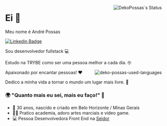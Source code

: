 <p> <img src="https://github-readme-stats.vercel.app/api?username=dekopossas&show_icons=true&theme=vue-dark" alt="DekoPossas`s Status" align="right" /> </p>

# Ei 👋

Meu nome é André Possas 

[![Linkedin Badge](https://img.shields.io/badge/-LinkedIn-blue?style=flat-square&logo=Linkedin&logoColor=white&link=https://www.linkedin.com/in/andrepossas/)](https://www.linkedin.com/in/andrepossas/)

Sou desenvolvedor fullstack 💻

Estudo na TRYBE como ser uma pessoa melhor a cada dia. 🤓

<p> <img src="https://github-readme-stats.vercel.app/api/top-langs/?username=dekopossas&layout=compact&theme=graywhite&title_color=268bd2" alt="deko-possas-used-languages" align="right"/> </p>

Apaixonado por encantar pessoas! ❤️

Dedico a minha vida a tornar o mundo um lugar mais livre. 🤖

### 🌍 "Quanto mais eu sei, mais eu faço!" 🧠

- 📍 30 anos, nascido e criado em Belo Horizonte / Minas Gerais
- 🏋️‍♂️ Pratico academia, adoro artes marciais e vídeo game.
- 💻 Pessoa Desenvolvedora Front End na [Seidor](https://www.seidor.com.br/content/seidor-latam-br/pt.html?gclid=CjwKCAjw8cCGBhB6EiwAgORey1gOH1nSkBzoR47Lor1mC4nHwTpk--o7uSi-NXqsVu6QfzC-iZl8nhoCa1QQAvD_BwE)
